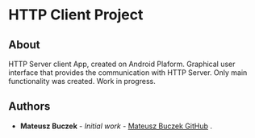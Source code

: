 # HTTP Client Project

## About

HTTP Server client App, created on Android Plaform. Graphical user interface that
provides the communication with HTTP Server. Only main functionality was created.
Work in progress.

## Authors

* **Mateusz Buczek** - *Initial work* - [Mateusz Buczek GitHub](https://github.com/MateuszBuczek88)
.
